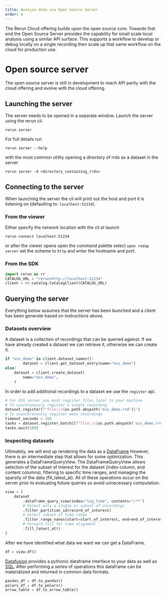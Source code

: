 ```yaml
---
title: Analyze data via Open Source Server
order: 4
---
```


The Rerun Cloud offering builds upon the open source core.
Towards that end the Open Source Server provides the capability for small scale local analysis using a similar API surface.
This supports a workflow to develop or debug locally on a single recording then scale up that same workflow on the cloud for production use.

# Open source server

The open source server is still in development to reach API parity with the cloud offering and evolve with the cloud offering.

## Launching the server

The server needs to be opened in a separate window.
Launch the server using the rerun cli.

```console
rerun server
```

For full details run

```console
rerun server --help
```

with the most common utility opening a directory of rrds as a dataset in the server

```console
rerun server -d <directory_containing_rrds>
```

## Connecting to the server

When launching the server the cli will print out the host and port it is listening on
(defaulting to: `localhost:51234`).

### From the viewer

Either specify the network location with the cli at launch

```console
rerun connect localhost:51234
```

or after the viewer opens open the command palette select `open redap server`
set the scheme to `http` and enter the hostname and port.

### From the SDK

```python
import rerun as rr
CATALOG_URL = "rerun+http://localhost:51234"
client = rr.catalog.CatalogClient(CATALOG_URL)
```

## Querying the server

Everything below assumes that the server has been launched and a client has been generate based on instructions above.

### Datasets overview

A dataset is a collection of recordings that can be queried against.
If we have already created a dataset we can retrieve it, otherwise we can create it.

```python
if "oss_demo" in client.dataset_names():
        dataset = client.get_dataset_entry(name="oss_demo")
else:
    dataset = client.create_dataset(
        name="oss_demo",
    )
```

In order to add additional recordings to a dataset we use the `register` api.

```python
# For OSS server you must register files local to your machine
# To synchronously register a single recording
dataset.register(f"file://{os.path.abspath('oss_demo.rrd')}")
# To asynchronously register many recordings
timeout_seconds = 100
tasks = dataset.register_batch([f"file://{os.path.abspath('oss_demo.rrd')}"])
tasks.wait(100)
```

### Inspecting datasets

Ultimately, we will end up rendering the data as a [DataFrame](https://datafusion.apache.org/python/user-guide/dataframe/index.html)
However, there is an intermediate step that allows for some optimization.
This generates a DataFrameQueryView. <!-- TODO(nick) add link to doc -->
The DataFrameQueryView allows selection of the subset of interest for the dataset (index column, and content columns), filtering to specific time ranges, and managing the sparsity of the data (fill_latest_at).
All of these operations occur on the server prior to evaluating future queries so avoid unnecessary computation.

```python
view = (
    dataset
        .dataframe_query_view(index="log_time", contents="/**")
        # Select only a single or subset of recordings
        .filter_partition_id(record_of_interest)
        # Select subset of time range
        .filter_range_nanos(start=start_of_interest, end=end_of_interest)
        # Forward fill for time alignment
        .fill_latest_at()
)
```

After we have identified what data we want we can get a DataFrame.

```python
df = view.df()
```

[Datafusion](https://datafusion.apache.org/python/) provides a pythonic dataframe interface to your data as well as [SQL](https://datafusion.apache.org/python/user-guide/sql.html).
After performing a series of operations this dataframe can be materialized and returned in common data formats.

```python
pandas_df = df.to_pandas()
polars_df = df.to_polars()
arrow_table = df.to_arrow_table()
```
